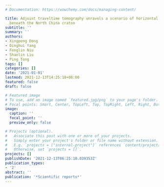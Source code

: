 ```yaml
---
# Documentation: https://wowchemy.com/docs/managing-content/

title: Adjoint traveltime tomography unravels a scenario of horizontal mantle flow
  beneath the North China craton
subtitle: ''
summary: ''
authors:
- Xingpeng Dong
- Dinghui Yang
- Fenglin Niu
- Shaolin Liu
- Ping Tong
tags: []
categories: []
date: '2021-01-01'
lastmod: 2021-12-13T14:25:18+08:00
featured: false
draft: false

# Featured image
# To use, add an image named `featured.jpg/png` to your page's folder.
# Focal points: Smart, Center, TopLeft, Top, TopRight, Left, Right, BottomLeft, Bottom, BottomRight.
image:
  caption: ''
  focal_point: ''
  preview_only: false

# Projects (optional).
#   Associate this post with one or more of your projects.
#   Simply enter your project's folder or file name without extension.
#   E.g. `projects = ["internal-project"]` references `content/project/deep-learning/index.md`.
#   Otherwise, set `projects = []`.
projects: []
publishDate: '2021-12-13T06:25:18.039353Z'
publication_types:
- '2'
abstract: ''
publication: '*Scientific reports*'
---
```

